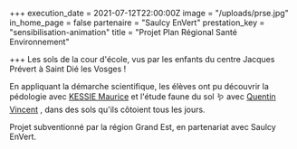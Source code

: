 +++
execution_date = 2021-07-12T22:00:00Z
image = "/uploads/prse.jpg"
in_home_page = false
partenaire = "Saulcy EnVert"
prestation_key = "sensibilisation-animation"
title = "Projet Plan Régional Santé Environnement"

+++
Les sols de la cour d'école, vus par les enfants du centre Jacques Prévert à Saint Dié les Vosges !  
  
En appliquant la démarche scientifique, les élèves ont pu découvrir la pédologie avec [KESSIE Maurice](https://www.linkedin.com/in/ACoAADOCtTsBy9mUFEmHMykhjjj2I3PcZOnC14Y) et l'étude faune du sol 🪱 avec [Quentin Vincent](https://www.linkedin.com/in/ACoAAAxZQOMBa8VZResbnqaHNvmBu9eZVrjoCsk) , dans des sols qu'ils côtoient tous les jours.  
  
Projet subventionné par la région Grand Est, en partenariat avec Saulcy EnVert.